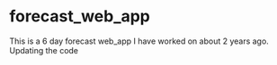 # forecast_web_app
This is a 6 day forecast web_app I have worked on about 2 years ago. Updating the code
